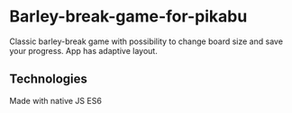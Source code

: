 # Barley-break-game-for-pikabu

Classic barley-break game with possibility to change board size and save your progress. App has adaptive layout.

## Technologies
Made with native JS ES6
